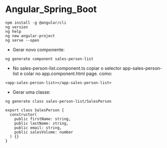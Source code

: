 # Angular_Spring_Boot

```
npm install -g @angular/cli
ng version
ng help
ng new angular-project
ng serve --open
```

- Gerar novo componente:

```
ng generate component sales-person-list
```

- No sales-person-list.component.ts copiar o selector app-sales-person-list e colar no app.component.html page. como:

```
<app-sales-person-list></app-sales-person-list>
```

- Gerar uma classe:

```
ng generate class sales-person-list/SalesPerson

export class SalesPerson {
  constructor(
    public firstName: string,
    public lastName: string,
    public email: string,
    public salesVolume: number
  ) {}
}
```
